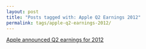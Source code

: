 ```yaml
---
layout: post
title: "Posts tagged with: Apple Q2 Earnings 2012"
permalink: tags/apple-q2-earnings-2012/
---
```

[Apple announced Q2 earnings for 2012](/2012/05/apple-announced-q2-earnings-for-2012)

